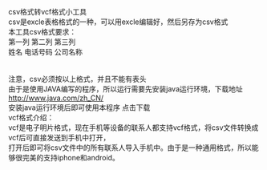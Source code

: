 csv格式转vcf格式小工具<br>
csv是excle表格格式的一种，可以用excle编辑好，然后另存为csv格式<br>
本工具csv格式要求：<br>
第一列    第二列        第三列<br>
姓名      电话号码      公司名称<br>
<br>
<br>
注意，csv必须按以上格式，并且不能有表头<br>
由于是使用JAVA编写的程序，所以运行需要先安装java运行环境，下载地址<a herf='http://www.java.com/zh_CN/'>http://www.java.com/zh_CN/</a><br>
安装java运行环境后即可使用本程序
<a herf="https://github.com/jiangwei1995910/csvTranVcf/raw/master/csv%E8%BD%ACvcf%E5%B0%8F%E5%B7%A5%E5%85%B7.jar">点击下载</a>
<br>
vcf格式介绍：<br>
vcf是电子明片格式，现在手机等设备的联系人都支持vcf格式，将csv文件转换成vcf后可直接发送到手机中打开，<br>
打开后即可将csv文件中的所有联系人导入手机中。由于是一种通用格式，所以能够很完美的支持iphone和android。<br>
